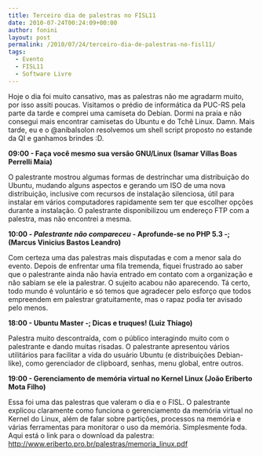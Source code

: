 ```yaml
---
title: Terceiro dia de palestras no FISL11
date: 2010-07-24T00:24:09+00:00
author: fonini
layout: post
permalink: /2010/07/24/terceiro-dia-de-palestras-no-fisl11/
tags:
  - Evento
  - FISL11
  - Software Livre
---
```

Hoje o dia foi muito cansativo, mas as palestras não me agradarm muito, por isso assiti poucas. Visitamos o prédio de informática da PUC-RS pela parte da tarde e comprei uma camiseta do Debian. Dormi na praia e não consegui mais encontrar camisetas do Ubuntu e do Tchê Linux. Damn. Mais tarde, eu e o @anibalsolon resolvemos um shell script proposto no estande da QI e ganhamos brindes :D.

**09:00 - Faça você mesmo sua versão GNU/Linux (Isamar Villas Boas Perrelli Maia)**

O palestrante mostrou algumas formas de destrinchar uma distribuição do Ubuntu, mudando alguns aspectos e gerando um ISO de uma nova distribuição, inclusive com recursos de instalação silenciosa, útil para instalar em vários computadores rapidamente sem ter que escolher opções durante a instalação. O palestrante disponibilizou um endereço FTP com a palestra, mas não encontrei a mesma. 

**10:00 - _Palestrante não compareceu_ - Aprofunde-se no PHP 5.3 -; (Marcus Vinicius Bastos Leandro)**

Com certeza uma das palestras mais disputadas e com a menor sala do evento. Depois de enfrentar uma fila tremenda, fiquei frustrado ao saber que o palestrante ainda não havia entrado em contato com a organização e não sabiam se ele ia palestrar. O sujeito acabou não aparecendo. Tá certo, todo mundo é voluntário e só temos que agradecer pelo esforço que todos empreendem em palestrar gratuitamente, mas o rapaz podia ter avisado pelo menos. 

**18:00 - Ubuntu Master -; Dicas e truques! (Luiz Thiago)**

Palestra muito descontraída, com o público interagindo muito com o palestrante e dando muitas risadas. O palestrante apresentou vários utilitários para facilitar a vida do usuário Ubuntu (e distribuições Debian-like), como gerenciador de clipboard, senhas, menu global, entre outros. 

**19:00 - Gerenciamento de memória virtual no Kernel Linux (João Eriberto Mota Filho)**

Essa foi uma das palestras que valeram o dia e o FISL. O palestrante explicou claramente como funciona o gerenciamento da memória virtual no Kernel do Linux, além de falar sobre partições, processos na memória e várias ferramentas para monitorar o uso da memória. Simplesmente foda. Aqui está o link para o download da palestra: <a href="http://www.eriberto.pro.br/palestras/memoria_linux.pdf" rel="externo nofollow">http://www.eriberto.pro.br/palestras/memoria_linux.pdf</a>